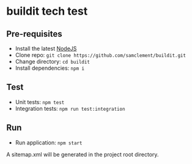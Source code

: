 buildit tech test
=================

Pre-requisites
--------------

- Install the latest [NodeJS](https://nodejs.org/en/download/)
- Clone repo: `git clone https://github.com/samclement/buildit.git`
- Change directory: `cd buildit`
- Install dependencies: `npm i`

Test
----

- Unit tests: `npm test`
- Integration tests: `npm run test:integration`

Run
---

- Run application: `npm start`

A sitemap.xml will be generated in the project root directory.
